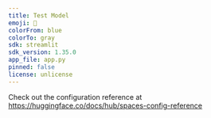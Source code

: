 ```yaml
---
title: Test Model
emoji: 🏢
colorFrom: blue
colorTo: gray
sdk: streamlit
sdk_version: 1.35.0
app_file: app.py
pinned: false
license: unlicense
---
```


Check out the configuration reference at https://huggingface.co/docs/hub/spaces-config-reference
